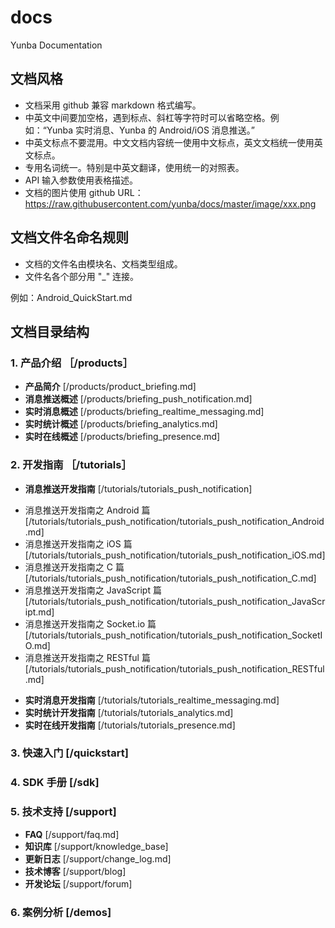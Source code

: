 # docs
Yunba Documentation

## 文档风格

- 文档采用 github 兼容 markdown 格式编写。
- 中英文中间要加空格，遇到标点、斜杠等字符时可以省略空格。例如：“Yunba 实时消息、Yunba 的 Android/iOS 消息推送。”
- 中英文标点不要混用。中文文档内容统一使用中文标点，英文文档统一使用英文标点。
- 专用名词统一。特别是中英文翻译，使用统一的对照表。
- API 输入参数使用表格描述。
- 文档的图片使用 github URL：https://raw.githubusercontent.com/yunba/docs/master/image/xxx.png

## 文档文件名命名规则

- 文档的文件名由模块名、文档类型组成。
- 文件名各个部分用 "_" 连接。

例如：Android_QuickStart.md


## 文档目录结构

### 1. 产品介绍 ［/products］
* **产品简介** [/products/product_briefing.md]
* **消息推送概述** [/products/briefing_push_notification.md]
* **实时消息概述** [/products/briefing_realtime_messaging.md]
* **实时统计概述** [/products/briefing_analytics.md]
* **实时在线概述** [/products/briefing_presence.md]

### 2. 开发指南 ［/tutorials］
* **消息推送开发指南** [/tutorials/tutorials_push_notification]
 - 消息推送开发指南之 Android 篇[/tutorials/tutorials_push_notification/tutorials_push_notification_Android.md]
 - 消息推送开发指南之 iOS 篇[/tutorials/tutorials_push_notification/tutorials_push_notification_iOS.md]
 - 消息推送开发指南之 C 篇[/tutorials/tutorials_push_notification/tutorials_push_notification_C.md]
 - 消息推送开发指南之 JavaScript 篇[/tutorials/tutorials_push_notification/tutorials_push_notification_JavaScript.md]
 - 消息推送开发指南之 Socket.io 篇[/tutorials/tutorials_push_notification/tutorials_push_notification_SocketIO.md]
 - 消息推送开发指南之 RESTful 篇[/tutorials/tutorials_push_notification/tutorials_push_notification_RESTful.md]
* **实时消息开发指南** [/tutorials/tutorials_realtime_messaging.md]
* **实时统计开发指南** [/tutorials/tutorials_analytics.md]
* **实时在线开发指南** [/tutorials/tutorials_presence.md]

### 3. 快速入门 [/quickstart]

### 4. SDK 手册 [/sdk]

### 5. 技术支持 [/support]
* **FAQ** [/support/faq.md]
* **知识库** [/support/knowledge_base]
* **更新日志** [/support/change_log.md]
* **技术博客** [/support/blog]
* **开发论坛** [/support/forum]

### 6. 案例分析 [/demos]

